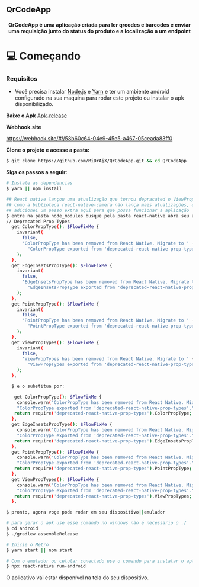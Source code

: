 ## QrCodeApp
<h4 align="center">
  QrCodeApp é uma aplicação criada para ler qrcodes e barcodes e enviar uma requisição junto do status do produto e a localização a um endpoint
</h4>

# 💻 Começando

### Requisitos

- Você precisa instalar [Node.js](https://nodejs.org/en/download/) e [Yarn](https://yarnpkg.com/) e ter um ambiente android configurado na sua maquina para rodar este projeto ou instalar o apk disponibilizado.


**Baixe o Apk**
[Apk-release](https://drive.google.com/file/d/1C7adyXL2fzU7UDfHOL24glz-woha8d9K/view?usp=sharing)

**Webhook.site**

https://webhook.site/#!/58b60c64-04e9-45e5-a467-05ceada83ff0

**Clone o projeto e acesse a pasta:**

```bash
$ git clone https://github.com/MiDrAjX/QrCodeApp.git && cd QrCodeApp
```

**Siga os passos a seguir:**

```bash
# Instale as dependencias
$ yarn || npm install

## React native lançou uma atualização que tornou depracated o ViewPropTypes que é necessario para utilização react-native-camera,
## como a biblioteca react-native-camera não lança mais atualizações, e a opção que a substitui deixa muitos celulares antigos de fora
## adicionei um passo extra aqui para que possa funcionar a aplicação
$ entre na pasta node_modules busque pela pasta react-native abra seu arquivo index.js e busque esse trecho de codigo
// Deprecated Prop Types
  get ColorPropType(): $FlowFixMe {
    invariant(
      false,
      'ColorPropType has been removed from React Native. Migrate to ' +
        "ColorPropType exported from 'deprecated-react-native-prop-types'.",
    );
  },
  get EdgeInsetsPropType(): $FlowFixMe {
    invariant(
      false,
      'EdgeInsetsPropType has been removed from React Native. Migrate to ' +
        "EdgeInsetsPropType exported from 'deprecated-react-native-prop-types'.",
    );
  },
  get PointPropType(): $FlowFixMe {
    invariant(
      false,
      'PointPropType has been removed from React Native. Migrate to ' +
        "PointPropType exported from 'deprecated-react-native-prop-types'.",
    );
  },
  get ViewPropTypes(): $FlowFixMe {
    invariant(
      false,
      'ViewPropTypes has been removed from React Native. Migrate to ' +
        "ViewPropTypes exported from 'deprecated-react-native-prop-types'.",
    );
  },

  $ e o substitua por:

   get ColorPropType(): $FlowFixMe {
    console.warn('ColorPropType has been removed from React Native. Migrate to ' +
    "ColorPropType exported from 'deprecated-react-native-prop-types'.",)
   return require('deprecated-react-native-prop-types').ColorPropType;
  },
  get EdgeInsetsPropType(): $FlowFixMe {
    console.warn('ColorPropType has been removed from React Native. Migrate to ' +
    "ColorPropType exported from 'deprecated-react-native-prop-types'.",)
   return require('deprecated-react-native-prop-types').EdgeInsetsPropType;
  },
  get PointPropType(): $FlowFixMe {
    console.warn('ColorPropType has been removed from React Native. Migrate to ' +
    "ColorPropType exported from 'deprecated-react-native-prop-types'.",)
   return require('deprecated-react-native-prop-types').PointPropType;
  },
  get ViewPropTypes(): $FlowFixMe {
    console.warn('ColorPropType has been removed from React Native. Migrate to ' +
    "ColorPropType exported from 'deprecated-react-native-prop-types'.",)
   return require('deprecated-react-native-prop-types').ViewPropTypes;
  },

$ pronto, agora voçe pode rodar em seu dispositivo||emulador

# para gerar o apk use esse comando no windows não é necessario o ./
$ cd android
$ ./gradlew assembleRelease

# Inicie o Metro
$ yarn start || npm start

# Com o emulador ou celular conectado use o comando para instalar o aplicativo no dispositvo:
$ npx react-native run-android
```

O aplicativo vai estar disponível na tela do seu dispositivo.